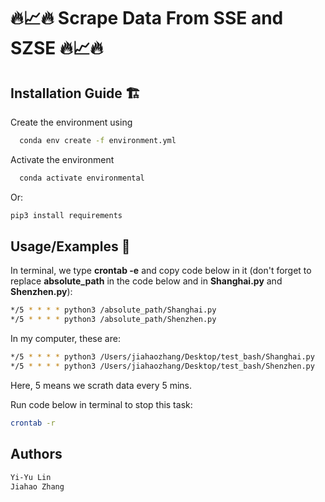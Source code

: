 # 🔥📈🔥 Scrape Data From SSE and SZSE 🔥📈🔥


## Installation Guide 🏗️

Create the environment using
```bash
  conda env create -f environment.yml
```
Activate the environment 
```bash
  conda activate environmental
```

Or:
```bash
pip3 install requirements
```

## Usage/Examples 🧙
In terminal, we type   **crontab -e**   and copy code below in it (don't forget to replace **absolute_path** in the code below and in **Shanghai.py** and **Shenzhen.py**):

```bash
*/5 * * * * python3 /absolute_path/Shanghai.py
*/5 * * * * python3 /absolute_path/Shenzhen.py
```
In my computer, these are:
```bash
*/5 * * * * python3 /Users/jiahaozhang/Desktop/test_bash/Shanghai.py
*/5 * * * * python3 /Users/jiahaozhang/Desktop/test_bash/Shenzhen.py
```
Here, 5 means we scrath data every 5 mins. 


Run code below in terminal to stop this task:
```bash
crontab -r
```

## Authors
```bash
Yi-Yu Lin
Jiahao Zhang
```
